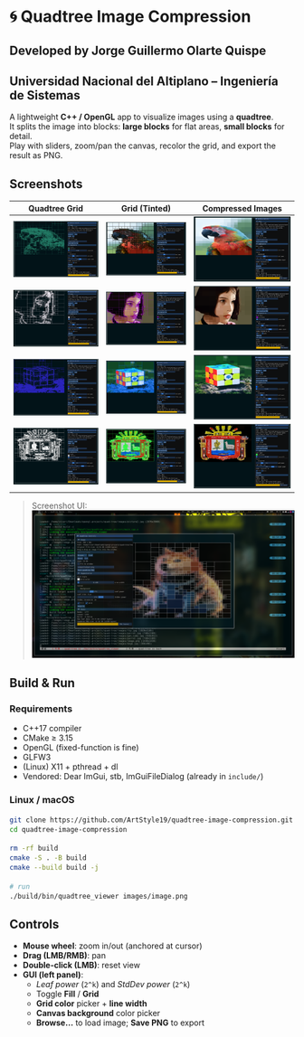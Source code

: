 # 🌀 Quadtree Image Compression

## Developed by Jorge Guillermo Olarte Quispe

## Universidad Nacional del Altiplano – Ingeniería de Sistemas

A lightweight **C++ / OpenGL** app to visualize images using a **quadtree**.  
It splits the image into blocks: **large blocks** for flat areas, **small blocks** for detail.  
Play with sliders, zoom/pan the canvas, recolor the grid, and export the result as PNG.

## Screenshots

| Quadtree Grid                       | Grid (Tinted)                             | Compressed Images                        |
| ----------------------------------- | ----------------------------------------- | ---------------------------------------- |
| ![](readme-images/parrot_lines.png) | ![](readme-images/parrot_lines_color.png) | ![](readme-images/parrot_compressed.png) |
| ![](readme-images/ltp_lines.png)    | ![](readme-images/ltp_lines_color.png)    | ![](readme-images/ltp_compressed.png)    |
| ![](readme-images/cube_lines.png)   | ![](readme-images/cube_lines_color.png)   | ![](readme-images/cube_compressed.png)   |
| ![](readme-images/unap_lines.png)   | ![](readme-images/unap_lines_color.png)   | ![](readme-images/unap_compressed.png)   |

> Screenshot UI:  
> ![](readme-images/screenshot_doge.png)

## Build & Run

### Requirements

- C++17 compiler
- CMake ≥ 3.15
- OpenGL (fixed-function is fine)
- GLFW3
- (Linux) X11 + pthread + dl
- Vendored: Dear ImGui, stb, ImGuiFileDialog (already in `include/`)

### Linux / macOS

```bash
git clone https://github.com/ArtStyle19/quadtree-image-compression.git
cd quadtree-image-compression

rm -rf build
cmake -S . -B build
cmake --build build -j

# run
./build/bin/quadtree_viewer images/image.png
```

## Controls

- **Mouse wheel**: zoom in/out (anchored at cursor)
- **Drag (LMB/RMB)**: pan
- **Double-click (LMB)**: reset view
- **GUI (left panel)**:
  - _Leaf power_ (`2^k`) and _StdDev power_ (`2^k`)
  - Toggle **Fill** / **Grid**
  - **Grid color** picker + **line width**
  - **Canvas background** color picker
  - **Browse…** to load image; **Save PNG** to export
